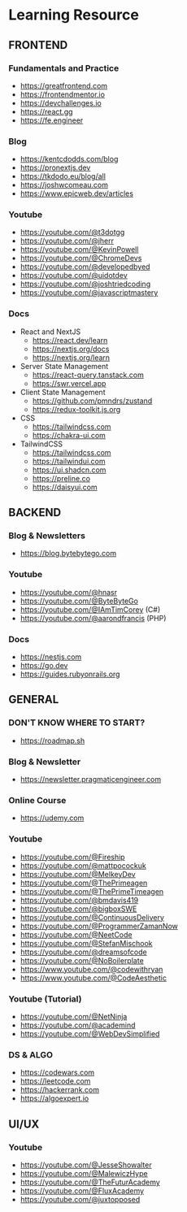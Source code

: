 # Learning Resource

## FRONTEND

### Fundamentals and Practice

- https://greatfrontend.com
- https://frontendmentor.io
- https://devchallenges.io
- https://react.gg
- https://fe.engineer

### Blog

- https://kentcdodds.com/blog
- https://pronextjs.dev
- https://tkdodo.eu/blog/all
- https://joshwcomeau.com
- https://www.epicweb.dev/articles

### Youtube

- https://youtube.com/@t3dotgg
- https://youtube.com/@jherr
- https://youtube.com/@KevinPowell
- https://youtube.com/@ChromeDevs
- https://youtube.com/@developedbyed
- https://youtube.com/@uidotdev
- https://youtube.com/@joshtriedcoding
- https://youtube.com/@javascriptmastery

### Docs

- React and NextJS
  - https://react.dev/learn
  - https://nextjs.org/docs
  - https://nextjs.org/learn
- Server State Management
  - https://react-query.tanstack.com
  - https://swr.vercel.app
- Client State Management
  - https://github.com/pmndrs/zustand
  - https://redux-toolkit.js.org
- CSS
  - https://tailwindcss.com
  - https://chakra-ui.com
- TailwindCSS
  - https://tailwindcss.com
  - https://tailwindui.com
  - https://ui.shadcn.com
  - https://preline.co
  - https://daisyui.com

## BACKEND

### Blog & Newsletters

- https://blog.bytebytego.com

### Youtube

- https://youtube.com/@hnasr
- https://youtube.com/@ByteByteGo
- https://youtube.com/@IAmTimCorey (C#)
- https://youtube.com/@aarondfrancis (PHP)

### Docs

- https://nestjs.com
- https://go.dev
- https://guides.rubyonrails.org

## GENERAL

### DON'T KNOW WHERE TO START?

- https://roadmap.sh

### Blog & Newsletter

- https://newsletter.pragmaticengineer.com

### Online Course

- https://udemy.com

### Youtube

- https://youtube.com/@Fireship
- https://youtube.com/@mattpocockuk
- https://youtube.com/@MelkeyDev
- https://youtube.com/@ThePrimeagen
- https://youtube.com/@ThePrimeTimeagen
- https://youtube.com/@bmdavis419
- https://youtube.com/@bigboxSWE
- https://youtube.com/@ContinuousDelivery
- https://youtube.com/@ProgrammerZamanNow
- https://youtube.com/@NeetCode
- https://youtube.com/@StefanMischook
- https://youtube.com/@dreamsofcode
- https://youtube.com/@NoBoilerplate
- https://www.youtube.com/@codewithryan
- https://www.youtube.com/@CodeAesthetic

### Youtube (Tutorial)

- https://youtube.com/@NetNinja
- https://youtube.com/@academind
- https://youtube.com/@WebDevSimplified

### DS & ALGO

- https://codewars.com
- https://leetcode.com
- https://hackerrank.com
- https://algoexpert.io

## UI/UX

### Youtube

- https://youtube.com/@JesseShowalter
- https://youtube.com/@MalewiczHype
- https://youtube.com/@TheFuturAcademy
- https://youtube.com/@FluxAcademy
- https://youtube.com/@juxtopposed
